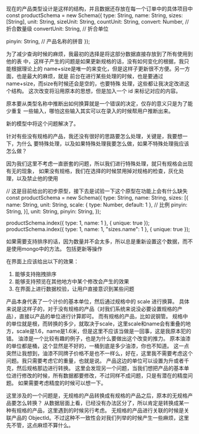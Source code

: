 现在的产品类型设计是这样的结构，并且数据还存放在每一个订单中的具体项目中
const productSchema = new Schema({
  type: String,
  name: String,
  sizes: [String],
  unit: String,
  sizeUnit: String,
  countUnit: String,
  convert: Number, // 折合数量级
  convertUnit: String, // 折合单位

  pinyin: String, // 产品名称的拼音
});

为了减少查询时候的麻烦，我最初的选择是将这部分数据直接存放到了所有使用到他的表
中，这样子产生的问题是如果更新规格的话，没有如何变化的根据，我只能根据理论上的
name+size是唯一的来变化，但是这样子更新很不方便。另一方面，也是最大的麻烦，就是
前台在进行某些处理的时候，也是要通过name+size，而size有时候还会是空的，也要特殊
处理，这些都让我决定改进这个结构。
这次改变将沿用原本的思想，但是加入一个 id 来标记对应的内容。

原本要从类型名称中推断出如何换算就是一个错误的决定，仅存的意义只是为了能少重复
一些输入，哪怕这些输入其实可以在录入的时候帮用户推断出来。

新的模型中将这个问题解决了。

针对有些没有规格的产品，我还没有很好的思路要怎么处理，关键是，我要想一下，为什么
要特殊处理，以及如果特殊处理我要怎么做，如果不特殊处理我应该怎么做？

因为我们这里不考虑一直嵌套的问题，所以我们进行特殊处理，就只有规格会出现有无的现象，
如果没有规格，我们在选择的时候禁用掉对规格的检查，灰化处理，以及禁止他的使用


// 这是目前给出的初步原型，接下去是试验一下这个原型在功能上会有什么缺失
const productSchema = new Schema({
    type: String,
    name: String,
    sizes: [{
        name: String,
        unit: String,
        scale: { type: Number, default: 1 }, // 比例
        pinyin: String,
    }],
    unit: String,
    pinyin: String,
});


productSchema.index({ type: 1, name: 1 }, { unique: true });
productSchema.index({ type: 1, name: 1, "sizes.name": 1 }, { unique: true });

如果需要支持排序的话，因为数量并不会太多，所以总是重新设置这个数据，而不是使用mongo中的方法。
包括更新等操作

在界面上应该给出以下的效果：
1. 能够支持拖拽排序
2. 能够支持预览在其他地方中某个修改会产生的效果
3. 在界面上进行数据校验，让用户直接意识到某些问题

产品本身代表了一个计价的基本单位，然后通过规格中的 scale 进行换算。
具体来说是这样子的，对于没有规格的产品（对我们系统来说没必要设置规格的产品），直接以产品的单位进行计算即可。
而有规格的产品，比如说钢管。
规格中的单位就是根，而转换的多少，就取决于scale，这里scale和name会有重叠的地方，scale是1.6，name是1.6米，但是这里不应该当做是一回事，这是我原本犯的错。
油漆是一个比较有趣的例子，也是为什么要做出这个改变的推力。
原本油漆的单位都是桶，这个显然是不好的，一桶到底是多少油漆，你也不知道。
这一点突然让我想到，油漆不同牌子价格不是也不一样么，好在，这里我不需要考虑这个问题。我只需要考虑它的重量，也就是说。
产品这边的单位可以设置为升或者千克，然后规格那边进行转换。
这里会发现另一个问题，当我们想把产品的基本单位进行修改的时候，所有数据都要修改，不过同样不成问题，只是有潜在的精度问题。
如果需要考虑精度的时候可以想一下。

这里涉及的一个问题是，无规格的产品转换成有规格的产品之后，原本的无规格产品要怎么转换？
从数据层面上看，已经没有办法区分了，所以肯定是转换成某一种有规格的产品，这里遇到的时候另行考虑。
无规格的产品进行关联的时候是关联产品的 ObjectId。不过这种不一致性会对我们列举的时候产生一些麻烦，这里先不管，这点麻烦不算什么。
